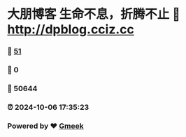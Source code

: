 # 大朋博客 生命不息，折腾不止 :link: http://dpblog.cciz.cc 
### :page_facing_up: [51](http://dpblog.cciz.cc/tag.html) 
### :speech_balloon: 0 
### :hibiscus: 50644 
### :alarm_clock: 2024-10-06 17:35:23 
### Powered by :heart: [Gmeek](https://github.com/Meekdai/Gmeek)
